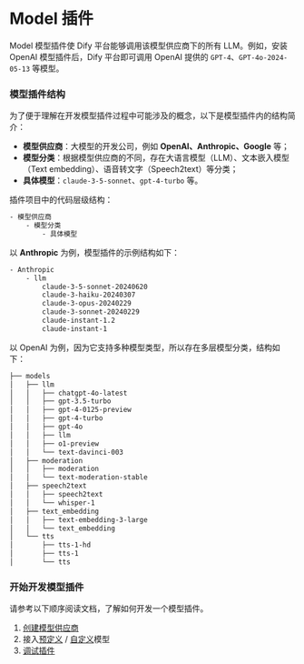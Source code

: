 # Model 插件

Model 模型插件使 Dify 平台能够调用该模型供应商下的所有 LLM。例如，安装 OpenAI 模型插件后，Dify 平台即可调用 OpenAI 提供的 `GPT-4`、`GPT-4o-2024-05-13` 等模型。

### 模型插件结构

为了便于理解在开发模型插件过程中可能涉及的概念，以下是模型插件内的结构简介：

* **模型供应商**：大模型的开发公司，例如 **OpenAI、Anthropic、Google** 等；
* **模型分类**：根据模型供应商的不同，存在大语言模型（LLM）、文本嵌入模型（Text embedding）、语音转文字（Speech2text）等分类；
* **具体模型**：`claude-3-5-sonnet`、`gpt-4-turbo` 等。

插件项目中的代码层级结构：

```bash
- 模型供应商
    - 模型分类
        - 具体模型
```

以 **Anthropic** 为例，模型插件的示例结构如下：

```bash
- Anthropic
    - llm
        claude-3-5-sonnet-20240620 
        claude-3-haiku-20240307
        claude-3-opus-20240229 
        claude-3-sonnet-20240229 
        claude-instant-1.2 
        claude-instant-1
```

以 OpenAI 为例，因为它支持多种模型类型，所以存在多层模型分类，结构如下：

```bash
├── models
│   ├── llm
│   │   ├── chatgpt-4o-latest
│   │   ├── gpt-3.5-turbo
│   │   ├── gpt-4-0125-preview
│   │   ├── gpt-4-turbo
│   │   ├── gpt-4o
│   │   ├── llm
│   │   ├── o1-preview
│   │   └── text-davinci-003
│   ├── moderation
│   │   ├── moderation
│   │   └── text-moderation-stable
│   ├── speech2text
│   │   ├── speech2text
│   │   └── whisper-1
│   ├── text_embedding
│   │   ├── text-embedding-3-large
│   │   └── text_embedding
│   └── tts
│       ├── tts-1-hd
│       ├── tts-1
│       └── tts
```

### 开始开发模型插件

请参考以下顺序阅读文档，了解如何开发一个模型插件。

1. [创建模型供应商](create-model-providers.md)
2. 接入[预定义](../../../../guides/model-configuration/predefined-model.md) / [自定义](customizable-model.md)模型
3. [调试插件](../../debug-plugin.md)
